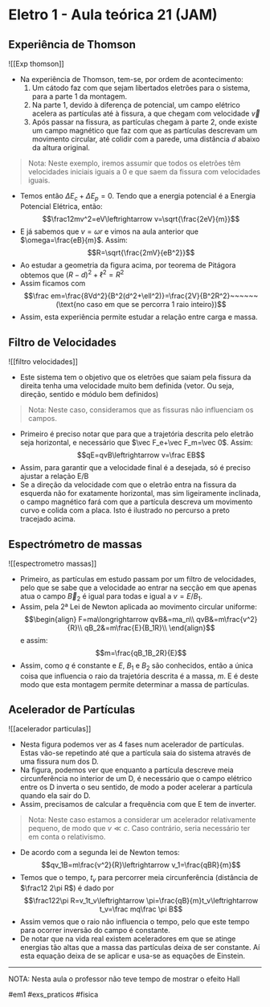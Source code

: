  # Eletro 1 - Aula teórica 21 (JAM)
## Experiência de Thomson
![[Exp thomson]]
- Na experiência de Thomson, tem-se, por ordem de acontecimento:
    1. Um cátodo faz com que sejam libertados eletrões para o sistema, para a parte 1 da montagem.
    2. Na parte 1, devido à diferença de potencial, um campo elétrico acelera as partículas até à fissura, a que chegam com velocidade $\vec v$
    3. Após passar na fissura, as partículas chegam à parte 2, onde existe um campo magnético que faz com que as partículas descrevam um movimento circular, até colidir com a parede, uma distância $d$ abaixo da altura original.

>Nota: Neste exemplo, iremos assumir que todos os eletrões têm velocidades iniciais iguais a 0 e que saem da fissura com velocidades iguais.

- Temos então $\Delta E_c+\Delta E_p=0$. Tendo que a energia potencial é a Energia Potencial Elétrica, então:
$$\frac12mv^2=eV\leftrightarrow v=\sqrt{\frac{2eV}{m}}$$
- E já sabemos que $v=\omega r$ e vimos na aula anterior que $\omega=\frac{eB}{m}$. Assim: 
$$R=\sqrt{\frac{2mV}{eB^2}}$$
- Ao estudar a geometria da figura acima, por teorema de Pitágora obtemos que $(R-d)^2+\ell^2=R^2$
- Assim ficamos com 
$$\frac em=\frac{8Vd^2}{B^2(d^2+\ell^2)}=\frac{2V}{B^2R^2}~~~~~~(\text{no caso em que se percorra 1 raio inteiro})$$
- Assim, esta experiência permite estudar a relação entre carga e massa.

## Filtro de Velocidades
![[filtro velocidades]]
- Este sistema tem o objetivo que os eletrões que saiam pela fissura da direita tenha uma velocidade muito bem definida (vetor. Ou seja, direção, sentido e módulo bem definidos)
> Nota: Neste caso, consideramos que as fissuras não influenciam os campos.

- Primeiro é preciso notar que para que a trajetória descrita pelo eletrão seja horizontal, e necessário que $\vec F_e+\vec F_m=\vec 0$. Assim:
$$qE=qvB\leftrightarrow v=\frac EB$$
- Assim, para garantir que a velocidade final é a desejada, só é preciso ajustar a relação E/B
- Se a direção da velocidade com que o eletrão entra na fissura da esquerda não for exatamente horizontal, mas sim ligeiramente inclinada, o campo magnético fará com que a partícula descreva um movimento curvo e colida com a placa. Isto é ilustrado no percurso a preto tracejado acima.

## Espectrómetro de massas
![[espectrometro massas]]
- Primeiro, as partículas em estudo passam por um filtro de velocidades, pelo que se sabe que a velocidade ao entrar na secção em que apenas atua o campo $\vec B_2$ é igual para todas e igual a $v=E/B_1$.
- Assim, pela 2ª Lei de Newton aplicada ao movimento circular uniforme:
$$\begin{align}
F=ma\longrightarrow qvB&=ma_n\\
qvB&=m\frac{v^2}{R}\\
qB_2&=m\frac{E}{B_1R}\\
\end{align}$$
e assim:
$$m=\frac{qB_1B_2R}{E}$$
- Assim, como $q$ é constante e $E$, $B_1$ e $B_2$ são conhecidos, então a única coisa que influencia o raio da trajetória descrita é a massa, $m$. E é deste modo que esta montagem permite determinar a massa de partículas.

## Acelerador de Partículas
![[acelerador particulas]]
- Nesta figura podemos ver as 4 fases num acelerador de partículas. Estas vão-se repetindo até que a partícula saia do sistema através de uma fissura num dos D.
- Na figura, podemos ver que enquanto a partícula descreve meia circunferência no interior de um D, é necessário que o campo elétrico entre os D inverta o seu sentido, de modo a poder acelerar a partícula quando ela sair do D.
- Assim, precisamos de calcular a frequência com que E tem de inverter.
> Nota: Neste caso estamos a considerar um acelerador relativamente pequeno, de modo que $v\ll c$. Caso contrário, seria necessário ter em conta o relativismo.

- De acordo com a segunda lei de Newton temos:
$$qv_1B=m\frac{v^2}{R}\leftrightarrow v_1=\frac{qBR}{m}$$
- Temos que o tempo, $t_v$ para percorrer meia circunferência (distância de $\frac12 2\pi R$) é dado por $$\frac122\pi R=v_1t_v\leftrightarrow \pi=\frac{qB}{m}t_v\leftrightarrow t_v=\frac mq\frac \pi B$$
- Assim vemos que o raio não influencia o tempo, pelo que este tempo para ocorrer inversão do campo é constante.
- De notar que na vida real existem aceleradores em que se atinge energias tão altas que a massa das partículas deixa de ser constante. Aí esta equação deixa de se aplicar e usa-se as equações de Einstein.

---
NOTA: Nesta aula o professor não teve tempo de mostrar o efeito Hall

#em1 #exs_praticos #fisica 